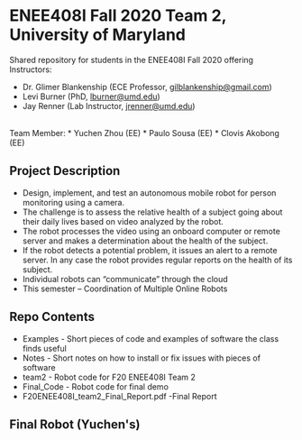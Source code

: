 # ENEE408I Fall 2020 Team 2, University of Maryland
Shared repository for students in the ENEE408I Fall 2020 offering<br />
Instructors:
* Dr. Glimer Blankenship (ECE Professor, gilblankenship@gmail.com)
* Levi Burner (PhD, lburner@umd.edu)
* Jay Renner (Lab Instructor, jrenner@umd.edu)
<br />
Team Member:
* Yuchen Zhou (EE)
* Paulo Sousa (EE)
* Clovis Akobong (EE)

## Project Description
* Design, implement, and test an autonomous mobile robot for person
monitoring using a camera.
* The challenge is to assess the relative health of a subject going about their
daily lives based on video analyzed by the robot.
* The robot processes the video using an onboard computer or remote server
and makes a determination about the health of the subject.
* If the robot detects a potential problem, it issues an alert to a remote server.
In any case the robot provides regular reports on the health of its subject.
* Individual robots can “communicate” through the cloud
* This semester – Coordination of Multiple Online Robots 

## Repo Contents

* Examples - Short pieces of code and examples of software the class finds useful
* Notes - Short notes on how to install or fix issues with pieces of software
* team2 - Robot code for F20 ENEE408I Team 2
* Final_Code - Robot code for final demo
* F20ENEE408I_team2_Final_Report.pdf -Final Report

## Final Robot (Yuchen's)
